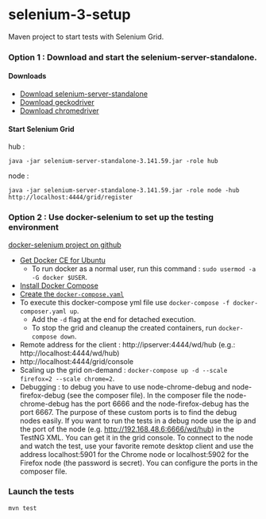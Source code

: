 # selenium-3-setup

Maven project to start tests with Selenium Grid.

### Option 1 : Download and start the selenium-server-standalone. 

#### Downloads

* [Download selenium-server-standalone](https://www.seleniumhq.org/download/)
* [Download geckodriver](https://github.com/mozilla/geckodriver/releases)
* [Download chromedriver](http://chromedriver.chromium.org/downloads)

#### Start Selenium Grid

hub :
```
java -jar selenium-server-standalone-3.141.59.jar -role hub
```
node :
```
java -jar selenium-server-standalone-3.141.59.jar -role node -hub http://localhost:4444/grid/register
```

### Option 2 : Use docker-selenium to set up the testing environment

[docker-selenium project on github](https://github.com/SeleniumHQ/docker-selenium)

* [Get Docker CE for Ubuntu](https://docs.docker.com/install/linux/docker-ce/ubuntu/)
  * To run docker as a normal user, run this command : `sudo usermod -a -G docker $USER`.
* [Install Docker Compose](https://docs.docker.com/compose/install/)
* [Create the `docker-compose.yaml`](https://github.com/SeleniumHQ/docker-selenium#via-docker-compose)
* To execute this docker-compose yml file use `docker-compose -f docker-composer.yaml up`.
  * Add the `-d` flag at the end for detached execution.
  * To stop the grid and cleanup the created containers, run `docker-compose down`.
* Remote address for the client : http://ipserver:4444/wd/hub (e.g.: http://localhost:4444/wd/hub)
* http://localhost:4444/grid/console 
* Scaling up the grid on-demand : `docker-compose up -d --scale firefox=2 --scale chrome=2`.
* Debugging : to debug you have to use node-chrome-debug and node-firefox-debug (see the composer file). 
In the composer file the node-chrome-debug has the port 6666 and the node-firefox-debug has the port 6667. 
The purpose of these custom ports is to find the debug nodes easily.
If you want to run the tests in a debug node use the ip and the port of the node (e.g. http://192.168.48.6:6666/wd/hub) in the 
TestNG XML. You can get it in the grid console.
To connect to the node and watch the test, use your favorite remote desktop client and use the address localhost:5901 for the Chrome node or localhost:5902 for the Firefox node (the password is secret). You can configure the ports in the composer file.

### Launch the tests

`mvn test`
